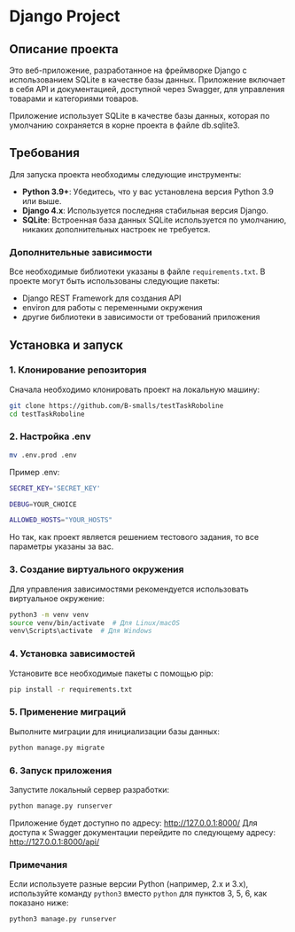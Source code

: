 # Django Project

## Описание проекта

Это веб-приложение, разработанное на фреймворке Django с использованием SQLite в качестве базы данных. Приложение включает в себя API и документацией, доступной через Swagger, для управления товарами и категориями товаров.

Приложение использует SQLite в качестве базы данных, которая по умолчанию сохраняется в корне проекта в файле db.sqlite3.

## Требования

Для запуска проекта необходимы следующие инструменты:

- **Python 3.9+**: Убедитесь, что у вас установлена версия Python 3.9 или выше.
- **Django 4.x**: Используется последняя стабильная версия Django.
- **SQLite**: Встроенная база данных SQLite используется по умолчанию, никаких дополнительных настроек не требуется.

### Дополнительные зависимости

Все необходимые библиотеки указаны в файле `requirements.txt`. В проекте могут быть использованы следующие пакеты:

- Django REST Framework для создания API
- environ для работы с переменными окружения
- другие библиотеки в зависимости от требований приложения

## Установка и запуск

### 1. Клонирование репозитория

Сначала необходимо клонировать проект на локальную машину:

```bash
git clone https://github.com/B-smalls/testTaskRoboline
cd testTaskRoboline
```

### 2. Настройка .env

```bash
mv .env.prod .env
```
Пример .env:
```bash
SECRET_KEY='SECRET_KEY'

DEBUG=YOUR_CHOICE

ALLOWED_HOSTS="YOUR_HOSTS"
```

Но так, как проект является решением тестового задания, то все параметры указаны за вас. 

### 3. Создание виртуального окружения
Для управления зависимостями рекомендуется использовать виртуальное окружение:
```bash
python3 -m venv venv
source venv/bin/activate  # Для Linux/macOS
venv\Scripts\activate  # Для Windows
```
### 4. Установка зависимостей 
Установите все необходимые пакеты с помощью pip:
```bash
pip install -r requirements.txt
```
### 5. Применение миграций
Выполните миграции для инициализации базы данных:
```bash
python manage.py migrate

```

### 6. Запуск приложения
Запустите локальный сервер разработки:
```bash
python manage.py runserver
```

Приложение будет доступно по адресу: http://127.0.0.1:8000/
Для доступа к Swagger документации перейдите по следующему адресу: http://127.0.0.1:8000/api/


### Примечания

Если используете разные версии Python (например, 2.x и 3.x), используйте команду `python3` вместо `python` для пунктов 3, 5, 6, как показано ниже:
```bash
python3 manage.py runserver
```
